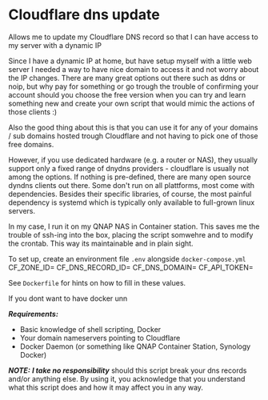 # Cloudflare dns update
Allows me to update my Cloudflare DNS record so that I can have access to my server with a dynamic IP

Since I have a dynamic IP at home, but have setup myself with a little web server I needed a way to have nice domain to access it and not worry about the IP changes. 
There are many great options out there such as ddns or noip, but why pay for something or go trough the trouble of confirming your account should you choose the free 
version when you can try and learn something new and create your own script that would mimic the actions of those clients :)

Also the good thing about this is that you can use it for any of your domains / sub domains hosted trough Cloudflare and not having to pick one of those free domains. 

However, if you use dedicated hardware (e.g. a router or NAS), they usually support only a fixed range of dnydns providers - cloudflare is usually not among the options. 
If nothing is pre-defined, there are many open source dyndns clients out there. Some don't run on all plattforms, most come with dependencies. 
Besides their specific libraries, of course, the most painful dependency is systemd which is typically only available to full-grown linux servers.

In my case, I run it on my QNAP NAS in Container station. This saves me the trouble of ssh-ing into the box, placing the script somwehre and to modify the crontab.
This way its maintainable and in plain sight.

To set up, create an environment file `.env` alongside `docker-compose.yml`
CF_ZONE_ID=<your zone id>
CF_DNS_RECORD_ID=<dns record id>
CF_DNS_DOMAIN=<dns domain name>
CF_API_TOKEN=<your api token>

See `Dockerfile` for hints on how to fill in these values.

If you dont want to have docker unn

***Requirements:***
- Basic knowledge of shell scripting, Docker
- Your domain nameservers pointing to Cloudflare
- Docker Daemon (or something like QNAP Container Station, Synology Docker)

***NOTE:***
***I take no responsibility*** should this script break your dns records and/or anything else. By using it, you acknowledge that you understand what this script does and how it may affect you in any way.

